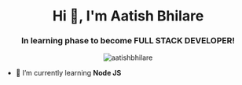 <h1 align="center">Hi 👋, I'm Aatish Bhilare</h1>
<h3 align="center">In learning phase to become FULL STACK DEVELOPER!</h3>

<p align="center"> <img src="https://komarev.com/ghpvc/?username=aatishbhilare&label=Profile%20views&color=0e75b6&style=flat" alt="aatishbhilare" /> </p>


- 🌱 I’m currently learning **Node JS**
